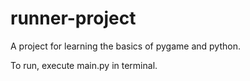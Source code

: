 # runner-project
A project for learning the basics of pygame and python.

To run, execute main.py in terminal.